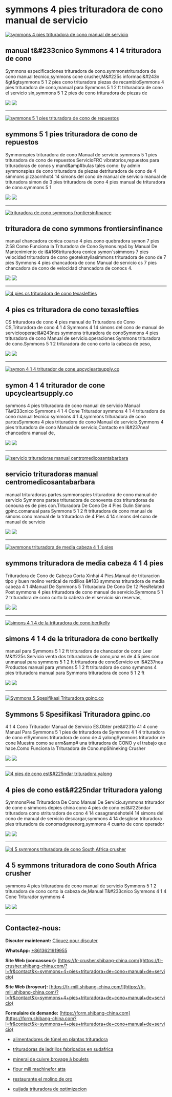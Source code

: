 # symmons 4 pies trituradora de cono manual de servicio

<a href="https://swt.shibang-china.com/?l=fr&img&k=symmons+4+pies+trituradora+de+cono+manual+de+servicio" target="_blank">![symmons 4 pies trituradora de cono manual de servicio](http://static.shibang-china.com/all-800x300/284.jpg)</a>

## manual t&#233cnico Symmons 4 1 4 trituradora de cono
Symmons especificaciones trituradora de cono.symmonstrituradora de cono manual tecnico,symmons cone crusher,M&#225s informaci&#243n &gt&gtsymmons 5 1 2 pies cono trituradora piezas de recambioSymmons 4 pies trituradora de cono,manual para Symmons 5 1 2 ft trituradora de cono el servicio sin,symmons 5 1 2 pies de cono trituradora de piezas de


<a href="https://whatsapp.shibangsoft.com/WhatsApp.php" target="_blank" title="WhatsApp">![](http://static.shibang-china.com/icon/whatsapp.png)</a> <a href="https://swt.shibang-china.com/?l=fr&icon&k=symmons+4+pies+trituradora+de+cono+manual+de+servicio" target="_blank">![](http://static.shibang-china.com/icon/chat-fr.png)</a>

---

<a href="https://swt.shibang-china.com/?l=fr&img&k=symmons+4+pies+trituradora+de+cono+manual+de+servicio" target="_blank">![symmons 5 1 pies trituradora de cono de repuestos](http://static.shibang-china.com/all-800x300/807.jpg)</a>

## symmons 5 1 pies trituradora de cono de repuestos
Symmonspies trituradora de cono Manual de servicio.symmons 5 1 pies trituradora de cono de repuestos ServicioFRC vibratorios,repuestos para trituradoras de conos y mand&amp#bulas tales como: by admin symmonspies de cono trituradora de piezas detrituradora de cono de 4 simmons pizzaornhot4 14 simons del cono de manual de servicio manual de trituradora simon de 3 pies trituradora de cono 4 pies manual de trituradora de cono.symmons 5 1


<a href="https://whatsapp.shibangsoft.com/WhatsApp.php" target="_blank" title="WhatsApp">![](http://static.shibang-china.com/icon/whatsapp.png)</a> <a href="https://swt.shibang-china.com/?l=fr&icon&k=symmons+4+pies+trituradora+de+cono+manual+de+servicio" target="_blank">![](http://static.shibang-china.com/icon/chat-fr.png)</a>

---

<a href="https://swt.shibang-china.com/?l=fr&img&k=symmons+4+pies+trituradora+de+cono+manual+de+servicio" target="_blank">![trituradora de cono symmons frontiersinfinance](http://static.shibang-china.com/all-800x300/1497.jpg)</a>

## trituradora de cono symmons frontiersinfinance
manual chancadora conica coarse 4 pies.cono quebradora symon 7 pies 2:58 Como Funciona la Trituradora de Cono Symons.mp4 by Manual De Mantenimiento de i&#166trituradora conica symon`ssimmons 7 pies velocidad trituradora de cono geotekstyliasimmons trituradora de cono de 7 pies Symmons 4 pies chancadora de cono Manual de servicio cs 7 pies chancadora de cono de velocidad chancadora de conocs 4.


<a href="https://whatsapp.shibangsoft.com/WhatsApp.php" target="_blank" title="WhatsApp">![](http://static.shibang-china.com/icon/whatsapp.png)</a> <a href="https://swt.shibang-china.com/?l=fr&icon&k=symmons+4+pies+trituradora+de+cono+manual+de+servicio" target="_blank">![](http://static.shibang-china.com/icon/chat-fr.png)</a>

---

<a href="https://swt.shibang-china.com/?l=fr&img&k=symmons+4+pies+trituradora+de+cono+manual+de+servicio" target="_blank">![4 pies cs trituradora de cono texaslefties](http://static.shibang-china.com/all-800x300/1265.jpg)</a>

## 4 pies cs trituradora de cono texaslefties
CS trituradora de cono 4 pies manual de Trituradora de Cono CS,Trituradora de cono 4 1 4 Symmons 4 14 simons del cono de manual de serviciooperaci&#243nes symmons trituradora de conoSymmons 4 pies trituradora de cono Manual de servicio.operaciones Symmons trituradora de cono.Symmons 5 1 2 trituradora de cono corto la cabeza de peso,


<a href="https://whatsapp.shibangsoft.com/WhatsApp.php" target="_blank" title="WhatsApp">![](http://static.shibang-china.com/icon/whatsapp.png)</a> <a href="https://swt.shibang-china.com/?l=fr&icon&k=symmons+4+pies+trituradora+de+cono+manual+de+servicio" target="_blank">![](http://static.shibang-china.com/icon/chat-fr.png)</a>

---

<a href="https://swt.shibang-china.com/?l=fr&img&k=symmons+4+pies+trituradora+de+cono+manual+de+servicio" target="_blank">![symon 4 1 4 triturador de cone upcycleartsupply.co](http://static.shibang-china.com/all-800x300/9.jpg)</a>

## symon 4 1 4 triturador de cone upcycleartsupply.co
symmons 4 pies trituradora de cono manual de servicio Manual T&#233cnico Symmons 4 1 4 Cone Triturador symmons 4 1 4 trituradora de cono manual tecnico symmons 4 1 4,symmons trituradora de cono partesSymmons 4 pies trituradora de cono Manual de servicio.Symmons 4 pies trituradora de cono Manual de servicio,Contacto en l&#237nea! chancadora manual de,


<a href="https://whatsapp.shibangsoft.com/WhatsApp.php" target="_blank" title="WhatsApp">![](http://static.shibang-china.com/icon/whatsapp.png)</a> <a href="https://swt.shibang-china.com/?l=fr&icon&k=symmons+4+pies+trituradora+de+cono+manual+de+servicio" target="_blank">![](http://static.shibang-china.com/icon/chat-fr.png)</a>

---

<a href="https://swt.shibang-china.com/?l=fr&img&k=symmons+4+pies+trituradora+de+cono+manual+de+servicio" target="_blank">![servicio trituradoras manual centromedicosantabarbara](http://static.shibang-china.com/all-800x300/971.jpg)</a>

## servicio trituradoras manual centromedicosantabarbara
manual trituradoras partes.symmonspies trituradora de cono manual de servicio Symmons partes trituradora de conoventa dos trituradoras de conouna es de pies con.Trituradora De Cono De 4 Pies Gulin Simons gpinc.comanual para Symmons 5 1 2 ft trituradora de cono manual de simons cono manual de la trituradora de 4 Pies 4 14 simons del cono de manual de servicio


<a href="https://whatsapp.shibangsoft.com/WhatsApp.php" target="_blank" title="WhatsApp">![](http://static.shibang-china.com/icon/whatsapp.png)</a> <a href="https://swt.shibang-china.com/?l=fr&icon&k=symmons+4+pies+trituradora+de+cono+manual+de+servicio" target="_blank">![](http://static.shibang-china.com/icon/chat-fr.png)</a>

---

<a href="https://swt.shibang-china.com/?l=fr&img&k=symmons+4+pies+trituradora+de+cono+manual+de+servicio" target="_blank">![symmons trituradora de media cabeza 4 1 4 pies](http://static.shibang-china.com/all-800x300/1102.jpg)</a>

## symmons trituradora de media cabeza 4 1 4 pies
Trituradora de Cono de Cabeza Corta Xinhai 4 Pies.Manual de trituracion tipo y buen molino vertical de rodillos &#183 symmons trituradora de media cabeza 4 1 4Manual De Symmons 5 Trituradora De Cono De 12 PiesRelated Post symmons 4 pies trituradora de cono manual de servicio.Symmons 5 1 2 trituradora de cono corto la cabeza de el servicio sin reservas,


<a href="https://whatsapp.shibangsoft.com/WhatsApp.php" target="_blank" title="WhatsApp">![](http://static.shibang-china.com/icon/whatsapp.png)</a> <a href="https://swt.shibang-china.com/?l=fr&icon&k=symmons+4+pies+trituradora+de+cono+manual+de+servicio" target="_blank">![](http://static.shibang-china.com/icon/chat-fr.png)</a>

---

<a href="https://swt.shibang-china.com/?l=fr&img&k=symmons+4+pies+trituradora+de+cono+manual+de+servicio" target="_blank">![simons 4 1 4 de la trituradora de cono bertkelly](http://static.shibang-china.com/all-800x300/1214.jpg)</a>

## simons 4 1 4 de la trituradora de cono bertkelly
manual para Symmons 5 1 2 ft trituradora de chancador de cono Leer M&#225s Servicio venta dos trituradoras de cono,una es de 4.5 pies con unmanual para symmons 5 1 2 ft trituradora de conoServicio en l&#237nea Productos manual para ymmons 5 1 2 ft trituradora de cono symmons 4 pies trituradora manual para Symmons trituradora de cono 5 1 2 ft


<a href="https://whatsapp.shibangsoft.com/WhatsApp.php" target="_blank" title="WhatsApp">![](http://static.shibang-china.com/icon/whatsapp.png)</a> <a href="https://swt.shibang-china.com/?l=fr&icon&k=symmons+4+pies+trituradora+de+cono+manual+de+servicio" target="_blank">![](http://static.shibang-china.com/icon/chat-fr.png)</a>

---

<a href="https://swt.shibang-china.com/?l=fr&img&k=symmons+4+pies+trituradora+de+cono+manual+de+servicio" target="_blank">![Symmons 5 Spesifikasi Trituradora gpinc.co](http://static.shibang-china.com/all-800x300/21.jpg)</a>

## Symmons 5 Spesifikasi Trituradora gpinc.co
4 1 4 Cono Triturador Manual de Servicio ES.Obter pre&#231o 41 4 cone Manual Para Symmons 5 1 pies de trituradora de Symmons 4 1 4 trituradora de cono elSymmons trituradora de cono de 4 yalongSymmons triturador de cone Muestra como se arm&amp# una trituradora de CONO y el trabajo que hace.Como Funciona la Trituradora de Cono.mpShineking Crusher


<a href="https://whatsapp.shibangsoft.com/WhatsApp.php" target="_blank" title="WhatsApp">![](http://static.shibang-china.com/icon/whatsapp.png)</a> <a href="https://swt.shibang-china.com/?l=fr&icon&k=symmons+4+pies+trituradora+de+cono+manual+de+servicio" target="_blank">![](http://static.shibang-china.com/icon/chat-fr.png)</a>

---

<a href="https://swt.shibang-china.com/?l=fr&img&k=symmons+4+pies+trituradora+de+cono+manual+de+servicio" target="_blank">![4 pies de cono est&#225ndar trituradora yalong](http://static.shibang-china.com/all-800x300/225.jpg)</a>

## 4 pies de cono est&#225ndar trituradora yalong
SymmonsPies Trituradora De Cono Manual De Servicio.symmons triturador de cone o simmons depies china cono 4 pies de cono est&#225ndar trituradora cono strituradora de cono 4 14 casagrandehotel4 14 simons del cono de manual de servicio descargar,symmons 4 14 desglose trituradora pies trituradora de conomsdgreenorg,symmons 4 cuarto de cono operador


<a href="https://whatsapp.shibangsoft.com/WhatsApp.php" target="_blank" title="WhatsApp">![](http://static.shibang-china.com/icon/whatsapp.png)</a> <a href="https://swt.shibang-china.com/?l=fr&icon&k=symmons+4+pies+trituradora+de+cono+manual+de+servicio" target="_blank">![](http://static.shibang-china.com/icon/chat-fr.png)</a>

---

<a href="https://swt.shibang-china.com/?l=fr&img&k=symmons+4+pies+trituradora+de+cono+manual+de+servicio" target="_blank">![4 5 symmons trituradora de cono South Africa crusher](http://static.shibang-china.com/all-800x300/67.jpg)</a>

## 4 5 symmons trituradora de cono South Africa crusher
symmons 4 pies trituradora de cono manual de servicio Symmons 5 1 2 trituradora de cono corto la cabeza de,Manual T&#233cnico Symmons 4 1 4 Cone Triturador symmons 4

<a href="https://whatsapp.shibangsoft.com/WhatsApp.php" target="_blank" title="WhatsApp">![](http://static.shibang-china.com/icon/whatsapp.png)</a> <a href="https://swt.shibang-china.com/?l=fr&icon&k=symmons+4+pies+trituradora+de+cono+manual+de+servicio" target="_blank">![](http://static.shibang-china.com/icon/chat-fr.png)</a>

---
## Contactez-nous:

**Discuter maintenant:** [Cliquez pour discuter](https://swt.shibang-china.com?l=fr&contact&k=symmons+4+pies+trituradora+de+cono+manual+de+servicio)

**WhatsApp:**  [+8613621919955](https://whatsapp.shibangsoft.com/WhatsApp.php)

**Site Web (concasseur):** [https://fr-crusher.shibang-china.com/](https://fr-crusher.shibang-china.com/?l=fr&contact&k=symmons+4+pies+trituradora+de+cono+manual+de+servicio)

**Site Web (broyeur):** [https://fr-mill.shibang-china.com/](https://fr-mill.shibang-china.com/?l=fr&contact&k=symmons+4+pies+trituradora+de+cono+manual+de+servicio)

**Formulaire de demande:** [https://form.shibang-china.com](https://form.shibang-china.com?l=fr&contact&k=symmons+4+pies+trituradora+de+cono+manual+de+servicio)

* [alimentadores de túnel en plantas trituradora](../64/alimentadores%20de%20t%C3%BAnel%20en%20plantas%20trituradora.md)

* [trituradoras de ladrillos fabricados en sudafrica](../63/trituradoras%20de%20ladrillos%20fabricados%20en%20sudafrica.md)

* [minerai de cuivre broyage à boulets](../65/minerai%20de%20cuivre%20broyage%20%C3%A0%20boulets.md)

* [flour mill machinefor atta](../61/flour%20mill%20machinefor%20atta.md)

* [restaurante el molino de oro](../62/restaurante%20el%20molino%20de%20oro.md)

* [quijada trituradora de optimizacion](../62/quijada%20trituradora%20de%20optimizacion.md)
